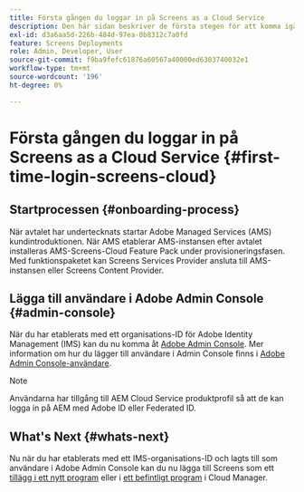 ```yaml
---
title: Första gången du loggar in på Screens as a Cloud Service
description: Den här sidan beskriver de första stegen för att komma igång med Screens as a Cloud Service.
exl-id: d3a6aa5d-226b-484d-97ea-0b8312c7a0fd
feature: Screens Deployments
role: Admin, Developer, User
source-git-commit: f9ba9fefc61876a60567a40000ed6303740032e1
workflow-type: tm+mt
source-wordcount: '196'
ht-degree: 0%

---
```


# Första gången du loggar in på Screens as a Cloud Service {#first-time-login-screens-cloud}


## Startprocessen {#onboarding-process}

När avtalet har undertecknats startar Adobe Managed Services (AMS) kundintroduktionen. När AMS etablerar AMS-instansen efter avtalet installeras AMS-Screens-Cloud Feature Pack under provisioneringsfasen. Med funktionspaketet kan Screens Services Provider ansluta till AMS-instansen eller Screens Content Provider.

## Lägga till användare i Adobe Admin Console {#admin-console}

När du har etablerats med ett organisations-ID för Adobe Identity Management (IMS) kan du nu komma åt [Adobe Admin Console](https://adminconsole.adobe.com/). Mer information om hur du lägger till användare i Admin Console finns i [Adobe Admin Console-användare](https://helpx.adobe.com/enterprise/admin-guide.html/enterprise/using/users.ug.html).

>[!NOTE]
>Användarna har tillgång till AEM Cloud Service produktprofil så att de kan logga in på AEM med Adobe ID eller Federated ID.

## What&#39;s Next {#whats-next}

Nu när du har etablerats med ett IMS-organisations-ID och lagts till som användare i Adobe Admin Console kan du nu lägga till Screens som ett [tillägg i ett nytt program](/help/screens-cloud/onboarding-screens-cloud/add-on-new-program-screens-cloud.md) eller i [ett befintligt program](/help/screens-cloud/onboarding-screens-cloud/add-on-existing-program-screens-cloud.md) i Cloud Manager.
